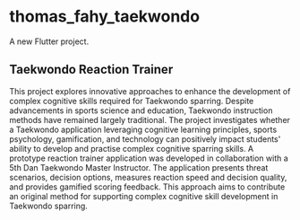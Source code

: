 # thomas_fahy_taekwondo

A new Flutter project.

## Taekwondo Reaction Trainer
This project explores innovative approaches to enhance the development of complex cognitive skills required for Taekwondo sparring. Despite advancements in sports science and education, Taekwondo instruction methods have remained largely traditional. 
The project investigates whether a Taekwondo application leveraging cognitive learning principles, sports psychology, gamification, and technology can positively impact students' ability to develop and practise complex cognitive sparring skills. 
A prototype reaction trainer application was developed in collaboration with a 5th Dan Taekwondo Master Instructor. The application presents threat scenarios, decision options, measures reaction speed and decision quality, and provides gamified scoring feedback. This approach aims to contribute an original method for supporting complex cognitive skill development in Taekwondo sparring.
